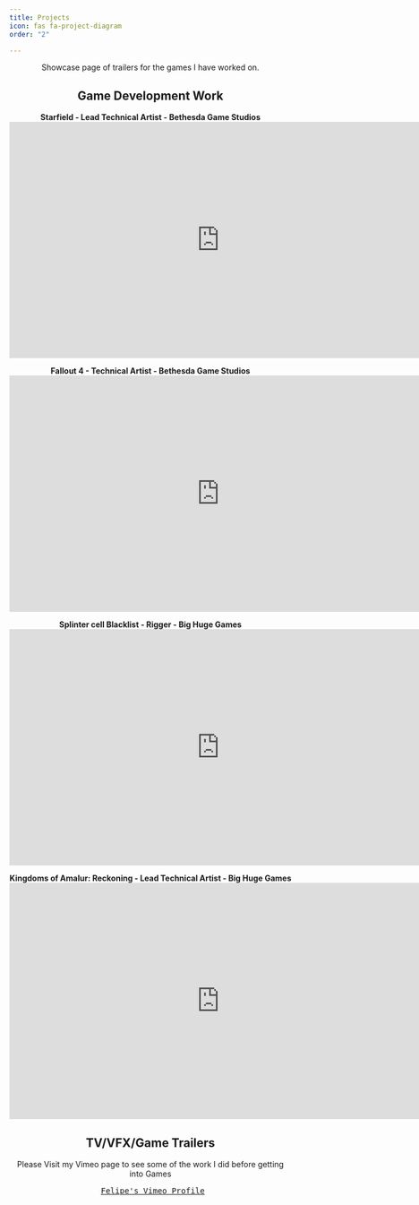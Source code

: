 ```yaml
---
title: Projects
icon: fas fa-project-diagram
order: "2"

---
```

<center>
Showcase page of trailers for the games I have worked on.
<h2>Game Development Work</h2>
<b>Starfield - Lead Technical Artist - Bethesda Game Studios</b>
<br>
  <div class="container">
<iframe width="750" height="422" src="https://www.youtube.com/embed/zmb2FJGvnAw" title="YouTube video player" frameborder="0" allow="accelerometer; autoplay; clipboard-write; encrypted-media; gyroscope; picture-in-picture" allowfullscreen></iframe><br>
  </div>
<p>
<p>
  <div class="container">
<b>Fallout 4 - Technical Artist - Bethesda Game Studios</b>
<br>
<iframe width="750" height="422" src="https://www.youtube.com/embed/X5aJfebzkrM" title="YouTube video player" frameborder="0" allow="accelerometer; autoplay; clipboard-write; encrypted-media; gyroscope; picture-in-picture" allowfullscreen></iframe><br>
  </div>
<p>
<p>
  <div class="container">
<b>Splinter cell Blacklist - Rigger - Big Huge Games</b>
<br>
<iframe width="750" height="422" src="https://www.youtube.com/embed/nsFQzMfcyr8" title="YouTube video player" frameborder="0" allow="accelerometer; autoplay; clipboard-write; encrypted-media; gyroscope; picture-in-picture" allowfullscreen></iframe><br>
  </div>
<p>
  <div class="container">
<b>Kingdoms of Amalur: Reckoning - Lead Technical Artist - Big Huge Games</b>
<br>
<iframe width="750" height="422" src="https://www.youtube.com/embed/6lhzDkaKi1w" title="YouTube video player" frameborder="0" allow="accelerometer; autoplay; clipboard-write; encrypted-media; gyroscope; picture-in-picture" allowfullscreen></iframe><br>
  </div>
<h2>TV/VFX/Game Trailers</h2>
Please Visit my Vimeo page to see some of the work I did before getting into Games<br>
<pre>
<i class="fab fa-vimeo-v fa-lg"></i> <a href="https://vimeo.com/pepetd" title="Felipe's Vimeo Profile" target="_blank">Felipe's Vimeo Profile</a>
</pre>